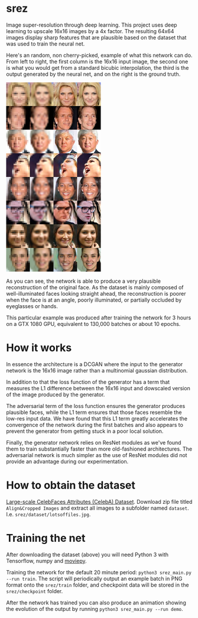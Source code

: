 # srez

Image super-resolution through deep learning. This project uses deep learning to upscale 16x16 images by a 4x factor. The resulting 64x64 images display sharp features that are plausible based on the dataset that was used to train the neural net.

Here's an random, non cherry-picked, example of what this network can do. From left to right, the first column is the 16x16 input image, the second one is what you would get from a standard bicubic interpolation, the third is the output generated by the neural net, and on the right is the ground truth.

![Example output](srez_sample_output.png)

As you can see, the network is able to produce a very plausible reconstruction of the original face. As the dataset is mainly composed of well-illuminated faces looking straight ahead, the reconstruction is poorer when the face is at an angle, poorly illuminated, or partially occluded by eyeglasses or hands.

This particular example was produced after training the network for 3 hours on a GTX 1080 GPU, equivalent to 130,000 batches or about 10 epochs.

# How it works

In essence the architecture is a DCGAN where the input to the generator network is the 16x16 image rather than a multinomial gaussian distribution.

In addition to that the loss function of the generator has a term that measures the L1 difference between the 16x16 input and dowscaled version of the image produced by the generator.

The adversarial term of the loss function ensures the generator produces plausible faces, while the L1 term ensures that those faces resemble the low-res input data. We have found that this L1 term greatly accelerates the convergence of the network during the first batches and also appears to prevent the generator from getting stuck in a poor local solution.

Finally, the generator network relies on ResNet modules as we've found them to train substantially faster than more old-fashioned architectures. The adversarial network is much simpler as the use of ResNet modules did not provide an advantage during our experimentation.

# How to obtain the dataset

[Large-scale CelebFaces Attributes (CelebA) Dataset](http://mmlab.ie.cuhk.edu.hk/projects/CelebA.html). Download zip file titled `Align&Cropped Images` and extract all images to a subfolder named `dataset`. I.e. `srez/dataset/lotsoffiles.jpg`.

# Training the net

After downloading the dataset (above) you will need Python 3 with Tensorflow, numpy and [moviepy](http://zulko.github.io/moviepy/).

Training the network for the default 20 minute period: `python3 srez_main.py --run train`. The script will periodically output an example batch in PNG format onto the `srez/train` folder, and checkpoint data will be stored in the `srez/checkpoint` folder.

After the network has trained you can also produce an animation showing the evolution of the output by running `python3 srez_main.py --run demo`.

